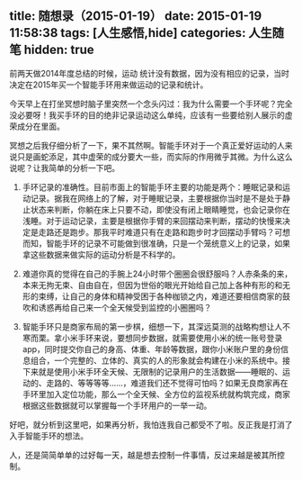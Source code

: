 title: 随想录（2015-01-19）
date: 2015-01-19 11:58:38
tags: [人生感悟,hide]
categories: 人生随笔
hidden: true
---
前两天做2014年度总结的时候，运动 统计没有数据，因为没有相应的记录，当时决定在2015年买一个智能手环用来做运动的记录和统计。

今天早上在打坐冥想时脑子里突然一个念头闪过：我为什么需要一个手环呢？完全没必要呀！我买手环的目的绝非记录运动这么单纯，应该有一些要给别人展示的虚荣成分在里面。

冥想之后我仔细分析了一下，果不其然啊。智能手环对于一个真正爱好运动的人来说只是画蛇添足，其中虚荣的成分要大一些，而实际的作用微乎其微。为什么这么说呢？让我简单的分析一下吧。

1. 手环记录的准确性。目前市面上的智能手环主要的功能是两个：睡眠记录和运动记录。据我在网络上的了解，对于睡眠记录，主要根据你当时是不是处于静止状态来判断，你躺在床上只要不动，即使没有闭上眼睛睡觉，也会记录你在浅睡。对于运动记录，主要是根据你手臂的来回摆动来判断，摆动的快慢来决定是走路还是跑步。那我平时难道只有在走路和跑步时才回摆动手臂吗？可想而知，智能手环的记录不可能做到很准确，只是一个笼统意义上的记录，如果拿这些数据来做实际的运动分析是不科学的。

2. 难道你真的觉得在自己的手腕上24小时带个圈圈会很舒服吗？人赤条条的来，本来无拘无束、自由自在，但因为世俗的眼光开始给自己加上各种有形的和无形的束缚，让自己的身体和精神受困于各种枷锁之内，难道还要相信商家的鼓吹和诱惑再给自己来一个全天候受到监控的小圈圈吗？

3. 智能手环只是商家布局的第一步棋，细想一下，其深远莫测的战略构想让人不寒而栗。拿小米手环来说，要想同步数据，就需要使用小米的统一账号登录app，同时提交你自己的身高、体重、年龄等数据，跟你小米账户里的身份信息组合，一个完整的、立体的、真实的人的形象就会构建在小米的系统中。接下来就是使用小米手环全天候、无限制的记录用户的生活数据——睡眠的、运动的、走路的、等等等等......，难道我们还不觉得可怕吗？如果无良商家再在手环里加入定位功能，那么一个全天候、全方位的监视系统就构筑完成，商家根据这些数据就可以掌握每一个手环用户的一举一动。

好吧，就分析到这里吧，如果再分析，我怕连我自己都受不了啦。反正我是打消了入手智能手环的想法。

人，还是简简单单的过好每一天，越是想去控制一件事情，反过来越是被其所控制。
